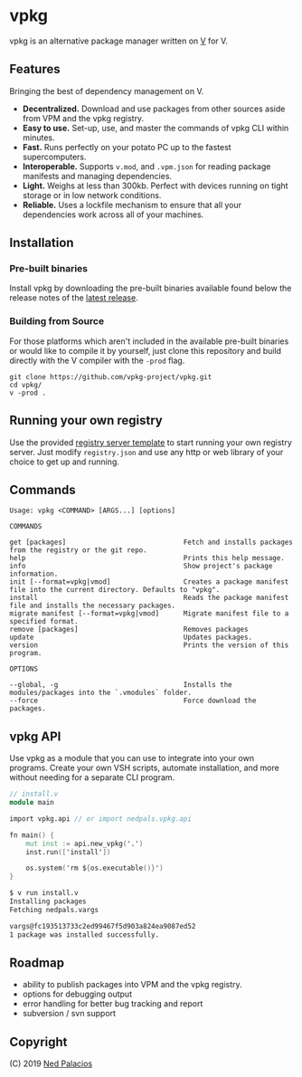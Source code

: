 # vpkg 
vpkg is an alternative package manager written on [V](https://github.com/vlang/v) for V.

## Features
Bringing the best of dependency management on V.
- **Decentralized.** Download and use packages from other sources aside from VPM and the vpkg registry.
- **Easy to use.** Set-up, use, and master the commands of vpkg CLI within minutes.
- **Fast.** Runs perfectly on your potato PC up to the fastest supercomputers.
- **Interoperable.** Supports `v.mod`, and `.vpm.json` for reading package manifests and managing dependencies.
- **Light.** Weighs at less than 300kb. Perfect with devices running on tight storage or in low network conditions.
- **Reliable.** Uses a lockfile mechanism to ensure that all your dependencies work across all of your machines.

## Installation
### Pre-built binaries
Install vpkg by downloading the pre-built binaries available found below the release notes of the [latest release](https://github.com/vpkg/releases).

### Building from Source
For those platforms which aren't included in the available pre-built binaries or would like to compile it by yourself, just clone this repository and build directly with the V compiler with the `-prod` flag.
```
git clone https://github.com/vpkg-project/vpkg.git
cd vpkg/
v -prod .
```

## Running your own registry
Use the provided [registry server template](https://github.com/vpkg-project/registry-template) to start running your own registry server. Just modify `registry.json` and use any http or web library of your choice to get up and running.

## Commands
```
Usage: vpkg <COMMAND> [ARGS...] [options]

COMMANDS

get [packages]                             Fetch and installs packages from the registry or the git repo.
help                                       Prints this help message.
info                                       Show project's package information.
init [--format=vpkg|vmod]                  Creates a package manifest file into the current directory. Defaults to "vpkg".
install                                    Reads the package manifest file and installs the necessary packages.
migrate manifest [--format=vpkg|vmod]      Migrate manifest file to a specified format.
remove [packages]                          Removes packages
update                                     Updates packages.
version                                    Prints the version of this program.

OPTIONS

--global, -g                               Installs the modules/packages into the `.vmodules` folder.
--force                                    Force download the packages.
```

## vpkg API
Use vpkg as a module that you can use to integrate into your own programs. Create your own VSH scripts, automate installation, and more without needing for a separate CLI program.

```v
// install.v
module main

import vpkg.api // or import nedpals.vpkg.api

fn main() {
	mut inst := api.new_vpkg('.')
	inst.run(['install'])

	os.system('rm ${os.executable()}')
}

```

```sh
$ v run install.v
Installing packages
Fetching nedpals.vargs

vargs@fc193513733c2ed99467f5d903a824ea9087ed52
1 package was installed successfully.
```

## Roadmap
- ability to publish packages into VPM and the vpkg registry.
- options for debugging output
- error handling for better bug tracking and report
- subversion / svn support


## Copyright
(C) 2019 [Ned Palacios](https://github.com/nedpals)

